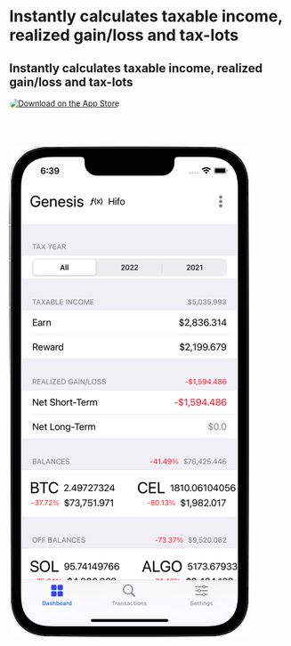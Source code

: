 <div class="app-sidebar">
  <h1 class="project-header">
    Instantly calculates taxable income, realized gain/loss and tax-lots
  </h1>
  <h2 class="project-tagline">
    Instantly calculates taxable income, realized gain/loss and tax-lots
  </h2>
  <a href="https://apps.apple.com/us/app/cointrail/id1614887276?itsct=apps_box_badge&amp;itscg=30200" style="display: inline-block; overflow: hidden; border-top-left-radius: 13px; border-top-right-radius: 13px; border-bottom-right-radius: 13px; border-bottom-left-radius: 13px; width: 250px; height: 83px;"><img src="https://tools.applemediaservices.com/api/badges/download-on-the-app-store/black/en-us?size=250x83&amp;releaseDate=1647993600&h=77490f38156a901efc16654c37b90396" alt="Download on the App Store" style="border-top-left-radius: 13px; border-top-right-radius: 13px; border-bottom-right-radius: 13px; border-bottom-left-radius: 13px; width: 150px;"></a>
</div>
<div>
  <img src="/assets/images/CoinTrail-phone.png" alt="CoinTrail phone" class="app-poster"/>
</div>
